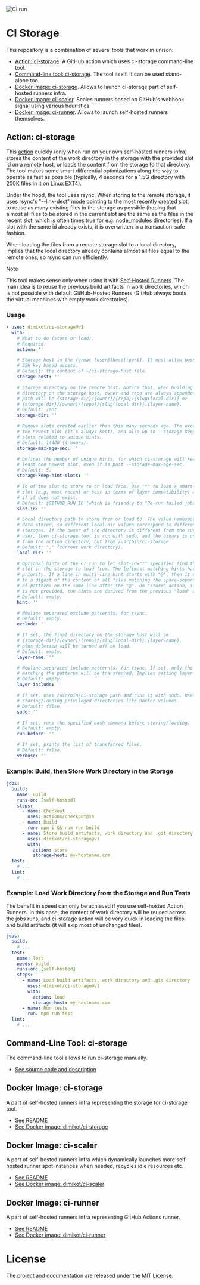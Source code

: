 ![CI run](https://github.com/dimikot/ci-storage/actions/workflows/ci.yml/badge.svg?branch=main)

# CI Storage

This repository is a combination of several tools that work in unison:

- [Action: ci-storage](#action-ci-storage). A GitHub action which uses ci-storage command-line tool.
- [Command-line tool: ci-storage](https://github.com/dimikot/ci-storage/blob/main/ci-storage). The tool itself. It can be used stand-alone too.
- [Docker image: ci-storage](https://github.com/dimikot/ci-storage/tree/main/docker/ci-storage). Allows to launch ci-storage part of self-hosted runners infra.
- [Docker image: ci-scaler](https://github.com/dimikot/ci-storage/tree/main/docker/ci-scaler). Scales runners based on GitHub's webhook signal using various heuristics.
- [Docker image: ci-runner](https://github.com/dimikot/ci-storage/tree/main/docker/ci-runner). Allows to launch self-hosted runners themselves.

## Action: ci-storage

This [action](https://github.com/dimikot/ci-storage/blob/main/action.yml)
quickly (only when run on your own self-hosted runners infra) stores the content
of the work directory in the storage with the provided slot id on a remote host,
or loads the content from the storage to that directory. The tool makes some
smart differential optimizations along the way to operate as fast as possible
(typically, 4 seconds for a 1.5G directory with 200K files in it on Linux EXT4).

Under the hood, the tool uses rsync. When storing to the remote storage, it uses
rsync's "--link-dest" mode pointing to the most recently created slot, to reuse
as many existing files in the storage as possible (hoping that almost all files
to be stored in the current slot are the same as the files in the recent slot,
which is often times true for e.g. node_modules directories). If a slot with the
same id already exists, it is overwritten in a transaction-safe fashion.

When loading the files from a remote storage slot to a local directory, implies
that the local directory already contains almost all files equal to the remote
ones, so rsync can run efficiently.

> [!NOTE]
>
> This tool makes sense only when using it with [Self-Hosted
> Runners](https://docs.github.com/en/actions/hosting-your-own-runners/managing-self-hosted-runners/about-self-hosted-runners).
> The main idea is to reuse the previous build artifacts in work directories,
> which is not possible with default GitHub-Hosted Runners (GitHub always boots
> the virtual machines with empty work directories).

### Usage

<!-- start usage -->
```yaml
- uses: dimikot/ci-storage@v1
  with:
    # What to do (store or load).
    # Required.
    action: ''

    # Storage host in the format [user@]host[:port]. It must allow password-free
    # SSH key based access.
    # Default: the content of ~/ci-storage-host file.
    storage-host: ''

    # Storage directory on the remote host. Notice that, when building the final
    # directory on the storage host, owner and repo are always appended, so the
    # path will be {storage-dir}/{owner}/{repo}/{slug(local-dir)} or
    # {storage-dir}/{owner}/{repo}/{slug(local-dir)}.{layer-name}.
    # Default: /mnt
    storage-dir: ''

    # Remove slots created earlier than this many seconds ago. The exception is
    # the newest slot (it's always kept), and also up to --storage-keep-hint-slots
    # slots related to unique hints.
    # Default: 14400 (4 hours).
    storage-max-age-sec: ''

    # Defines the number of unique hints, for which ci-storage will keep at
    # least one newest slot, even if is past --storage-max-age-sec.
    # Default: 5.
    storage-keep-hint-slots: ''

    # Id of the slot to store to or load from. Use "*" to load a smart-random
    # slot (e.g. most recent or best in terms of layer compatibility) and skip
    # if it does not exist.
    # Default: $GITHUB_RUN_ID (which is friendly to "Re-run failed jobs").
    slot-id: ''

    # Local directory path to store from or load to. The value namespaces the
    # data stored, so different local-dir values correspond to different
    # storages. If the owner of the directory is different from the current
    # user, then ci-storage tool is run with sudo, and the binary is used not
    # from the action directory, but from /usr/bin/ci-storage.
    # Default: "." (current work directory).
    local-dir: ''

    # Optional hints of the CI run to let slot-id="*" specifier find the best
    # slot in the storage to load from. The leftmost matching hints have higher
    # priority. If a line in multi-line hint starts with "@", then it expands
    # to a digest of the content of all files matching the space-separated list
    # of patterns on the same line after the "@". On "store" action, if --hint
    # is not provided, the hints are derived from the previous "load" action.
    # Default: empty.
    hint: ''

    # Newline separated exclude pattern(s) for rsync.
    # Default: empty.
    exclude: ''

    # If set, the final directory on the storage host will be
    # {storage-dir}/{owner}/{repo}/{slug(local-dir)}.{layer-name},
    # plus deletion will be turned off on load.
    # Default: empty.
    layer-name: ''

    # Newline-separated include pattern(s) for rsync. If set, only the files
    # matching the patterns will be transferred. Implies setting layer-name.
    # Default: empty.
    layer-include: ''

    # If set, uses /usr/bin/ci-storage path and runs it with sudo. Useful for
    # storing/loading privileged directories like Docker volumes.
    # Default: false.
    sudo: ''

    # If set, runs the specified bash command before storing/loading.
    # Default: empty.
    run-before: ''

    # If set, prints the list of transferred files.
    # Default: false.
    verbose: ''
```
<!-- end usage -->

### Example: Build, then Store Work Directory in the Storage

```yaml
jobs:
  build:
    name: Build
    runs-on: [self-hosted]
    steps:
      - name: Checkout
        uses: actions/checkout@v4
      - name: Build
        run: npm i && npm run build
      - name: Store build artifacts, work directory and .git directory
        uses: dimikot/ci-storage@v1
        with:
          action: store
          storage-host: my-hostname.com
  test:
    # ...
  lint:
    # ...
```

### Example: Load Work Directory from the Storage and Run Tests

The benefit in speed can only be achieved if you use self-hosted Action Runners.
In this case, the content of work directory will be reused across the jobs runs,
and ci-storage action will be very quick in loading the files and build
artifacts (it will skip most of unchanged files).

```yaml
jobs:
  build:
    # ...
  test:
    name: Test
    needs: build
    runs-on: [self-hosted]
    steps:
      - name: Load build artifacts, work directory and .git directory
        uses: dimikot/ci-storage@v1
        with:
          action: load
          storage-host: my-hostname.com
      - name: Run tests
        run: npm run test
  lint:
    # ...
```


## Command-Line Tool: ci-storage

The command-line tool allows to run ci-storage manually.

- [See source code and description](https://github.com/dimikot/ci-storage/blob/main/ci-storage)


## Docker Image: ci-storage

A part of self-hosted runners infra representing the storage for ci-storage tool.

- [See README](https://github.com/dimikot/ci-storage/tree/main/docker/ci-storage)
- [See Docker image: dimikot/ci-storage](https://github.com/dimikot/ci-storage/pkgs/container/ci-storage)


## Docker Image: ci-scaler

A part of self-hosted runners infra which dynamically launches more self-hosted
runner spot instances when needed, recycles idle resources etc.

- [See README](https://github.com/dimikot/ci-storage/tree/main/docker/ci-scaler)
- [See Docker image: dimikot/ci-scaler](https://github.com/dimikot/ci-storage/pkgs/container/ci-scaler)


## Docker Image: ci-runner

A part of self-hosted runners infra representing GitHub Actions runner.

- [See README](https://github.com/dimikot/ci-storage/tree/main/docker/ci-runner)
- [See Docker image: dimikot/ci-runner](https://github.com/dimikot/ci-storage/pkgs/container/ci-runner)


# License

The project and documentation are released under the [MIT License](LICENSE).
